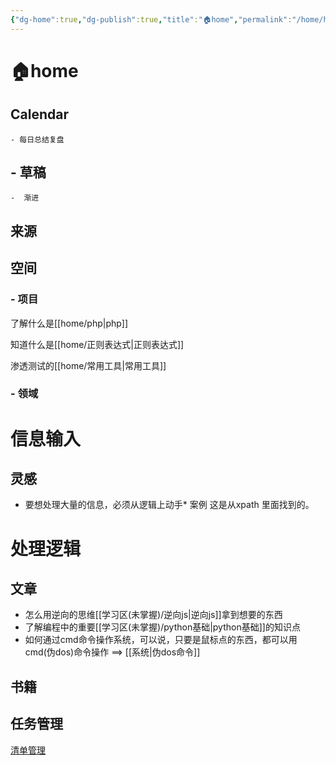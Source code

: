 ```yaml
---
{"dg-home":true,"dg-publish":true,"title":"🏠home","permalink":"/home/home/","tags":["gardenEntry"],"dgPassFrontmatter":true}
---
```






# 🏠home


## Calendar 

 
	- 每日总结复盘
## - 草稿
	-  渐进



## 来源



## 空间

### - 项目

了解什么是[[home/php\|php]]

知道什么是[[home/正则表达式\|正则表达式]]

渗透测试的[[home/常用工具\|常用工具]]

### - 领域


# 信息输入

## 灵感
   * 要想处理大量的信息，必须从逻辑上动手*
   案例  这是从xpath 里面找到的。
   
   
   # 处理逻辑
 



## 文章

 -  怎么用逆向的思维[[学习区(未掌握)/逆向js\|逆向js]]拿到想要的东西
 -  了解编程中的重要[[学习区(未掌握)/python基础\|python基础]]的知识点
 -  如何通过cmd命令操作系统，可以说，只要是鼠标点的东西，都可以用cmd(伪dos)命令操作  ==>  [[系统\|伪dos命令]]


## 书籍


## 任务管理

[清单管理](https://app.todoist.com/app/project/python-js-2327571745)



<!--stackedit_data:
eyJoaXN0b3J5IjpbMTYxMDM2NTQxNF19
-->